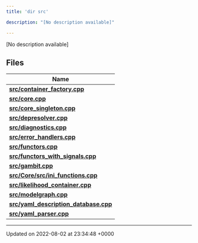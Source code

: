 ```yaml
---
title: 'dir src'

description: "[No description available]"

---
```







[No description available]

## Files

| Name           |
| -------------- |
| **[src/container_factory.cpp](/documentation/code/colliderbit_development/files/container__factory_8cpp/#file-container-factory.cpp)**  |
| **[src/core.cpp](/documentation/code/colliderbit_development/files/core_8cpp/#file-core.cpp)**  |
| **[src/core_singleton.cpp](/documentation/code/colliderbit_development/files/core__singleton_8cpp/#file-core-singleton.cpp)**  |
| **[src/depresolver.cpp](/documentation/code/colliderbit_development/files/depresolver_8cpp/#file-depresolver.cpp)**  |
| **[src/diagnostics.cpp](/documentation/code/colliderbit_development/files/diagnostics_8cpp/#file-diagnostics.cpp)**  |
| **[src/error_handlers.cpp](/documentation/code/colliderbit_development/files/error__handlers_8cpp/#file-error-handlers.cpp)**  |
| **[src/functors.cpp](/documentation/code/colliderbit_development/files/functors_8cpp/#file-functors.cpp)**  |
| **[src/functors_with_signals.cpp](/documentation/code/colliderbit_development/files/functors__with__signals_8cpp/#file-functors-with-signals.cpp)**  |
| **[src/gambit.cpp](/documentation/code/colliderbit_development/files/gambit_8cpp/#file-gambit.cpp)**  |
| **[src/Core/src/ini_functions.cpp](/documentation/code/colliderbit_development/files/core_2src_2ini__functions_8cpp/#file-core/src/ini-functions.cpp)**  |
| **[src/likelihood_container.cpp](/documentation/code/colliderbit_development/files/likelihood__container_8cpp/#file-likelihood-container.cpp)**  |
| **[src/modelgraph.cpp](/documentation/code/colliderbit_development/files/modelgraph_8cpp/#file-modelgraph.cpp)**  |
| **[src/yaml_description_database.cpp](/documentation/code/colliderbit_development/files/yaml__description__database_8cpp/#file-yaml-description-database.cpp)**  |
| **[src/yaml_parser.cpp](/documentation/code/colliderbit_development/files/yaml__parser_8cpp/#file-yaml-parser.cpp)**  |






-------------------------------

Updated on 2022-08-02 at 23:34:48 +0000
